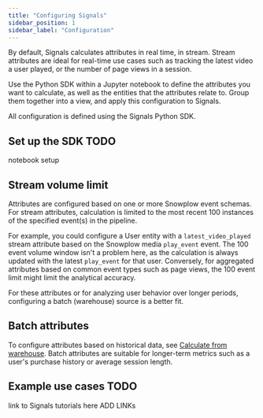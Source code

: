 ```yaml
---
title: "Configuring Signals"
sidebar_position: 1
sidebar_label: "Configuration"
---
```


By default, Signals calculates attributes in real time, in stream. Stream attributes are ideal for real-time use cases such as tracking the latest video a user played, or the number of page views in a session.

Use the Python SDK within a Jupyter notebook to define the attributes you want to calculate, as well as the entities that the attributes relate to. Group them together into a view, and apply this configuration to Signals.

All configuration is defined using the Signals Python SDK.

## Set up the SDK TODO

notebook setup

## Stream volume limit

Attributes are configured based on one or more Snowplow event schemas. For stream attributes, calculation is limited to the most recent 100 instances of the specified event(s) in the pipeline.

For example, you could configure a User entity with a `latest_video_played` stream attribute based on the Snowplow media `play_event` event. The 100 event volume window isn't a problem here, as the calculation is always updated with the latest `play_event` for that user. Conversely, for aggregated attributes based on common event types such as page views, the 100 event limit might limit the analytical accuracy.

For these attributes or for analyzing user behavior over longer periods, configuring a batch (warehouse) source is a better fit.

## Batch attributes

To configure attributes based on historical data, see [Calculate from warehouse](/docs/signals/configuration/batch-calculations/index.md). Batch attributes are suitable for longer-term metrics such as a user's purchase history or average session length.

## Example use cases TODO

link to Signals tutorials here ADD LINKs
